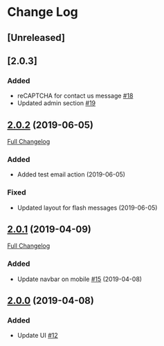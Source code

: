 # Change Log

## [Unreleased]

## [2.0.3]
### Added
- reCAPTCHA for contact us message [\#18](https://github.com/clemsonmatt/CAIF/pull/18)
- Updated admin section [\#19](https://github.com/clemsonmatt/CAIF/pull/19)

## [2.0.2](https://github.com/clemsonmatt/CAIF/tree/2.0.2) (2019-06-05)
[Full Changelog](https://github.com/clemsonmatt/CAIF/compare/2.0.1...2.0.2)

### Added
- Added test email action (2019-06-05)

### Fixed
- Updated layout for flash messages (2019-06-05)

## [2.0.1](https://github.com/clemsonmatt/CAIF/tree/2.0.1) (2019-04-09)
[Full Changelog](https://github.com/clemsonmatt/CAIF/compare/2.0.0...2.0.1)

### Added
- Update navbar on mobile [\#15](https://github.com/clemsonmatt/caif/issues/15) (2019-04-08)

## [2.0.0](https://github.com/clemsonmatt/CAIF/tree/2.0.0) (2019-04-08)
### Added
- Update UI [\#12](https://github.com/clemsonmatt/CAIF/issues/12)
